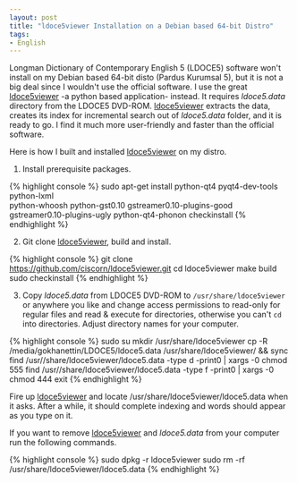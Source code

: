 ```yaml
---
layout: post
title: "ldoce5viewer Installation on a Debian based 64-bit Distro"
tags:
- English
---
```


Longman Dictionary of Contemporary English 5 (LDOCE5) software won't install on
my Debian based 64-bit disto (Pardus Kurumsal 5), but it is not a big deal since
I wouldn't use the official software. I use the great [ldoce5viewer] -a python
based application- instead. It requires *ldoce5.data* directory from the LDOCE5
DVD-ROM. [ldoce5viewer] extracts the data, creates its index for incremental
search out of *ldoce5.data* folder, and it is ready to go. I find it much more
user-friendly and faster than the official software.

Here is how I built and installed [ldoce5viewer] on my distro.

1. Install prerequisite packages.
 
{% highlight console %}
sudo apt-get install python-qt4 pyqt4-dev-tools python-lxml \
    python-whoosh python-gst0.10 gstreamer0.10-plugins-good \
    gstreamer0.10-plugins-ugly python-qt4-phonon checkinstall
{% endhighlight %}

2. Git clone [ldoce5viewer], build and install.

{% highlight console %}
git clone https://github.com/ciscorn/ldoce5viewer.git
cd ldoce5viewer
make build
sudo checkinstall
{% endhighlight %}

3. Copy *ldoce5.data* from LDOCE5 DVD-ROM to `/usr/share/ldoce5viewer` or
anywhere you like and change access permissions to read-only for regular files
and read & execute for directories, otherwise you can't `cd` into directories.
Adjust directory names for your computer.

{% highlight console %}
sudo su
mkdir /usr/share/ldoce5viewer
cp -R /media/gokhanettin/LDOCE5/ldoce5.data /usr/share/ldoce5viewer/ && sync
find /usr//share/ldoce5viewer/ldoce5.data -type d -print0 | xargs -0 chmod 555 
find /usr//share/ldoce5viewer/ldoce5.data -type f -print0 | xargs -0 chmod 444
exit
{% endhighlight %}

Fire up [ldoce5viewer] and locate /usr/share/ldoce5viewer/ldoce5.data when it asks.
After a while, it should complete indexing and words should appear as you type on it.

If you want to remove [ldoce5viewer] and *ldoce5.data* from your computer run the
following commands.

{% highlight console %}
sudo dpkg -r ldoce5viewer
sudo rm -rf /usr/share/ldoce5viewer/ldoce5.data
{% endhighlight %}

[ldoce5viewer]: https://forward-backward.co.jp/ldoce5viewer/
